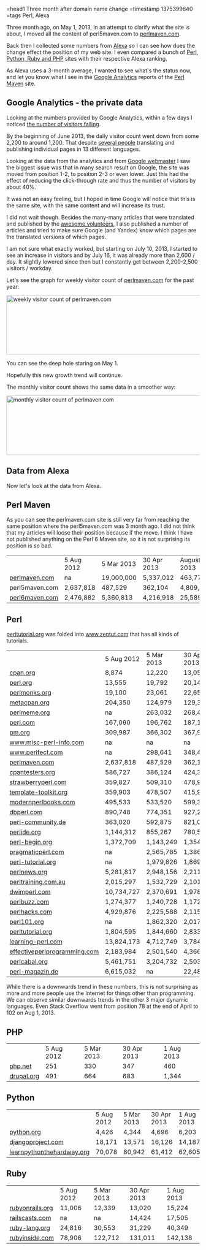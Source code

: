 =head1 Three month after domain name change
=timestamp 1375399640
=tags Perl, Alexa



Three month ago, on May 1, 2013, in an attempt to clarify what the site is about,
I moved all the content of perl5maven.com to
<a href="http://perlmaven.com/">perlmaven.com</a>.

Back then I collected some numbers from <a href="http://alexa.com/">Alexa</a>
so I can see how does the change effect the position of my web site.
I even compared a bunch of <a href="/comparing-perl-python-ruby-and-php.html">Perl, Python, Ruby and
PHP</a> sites with their respective Alexa ranking.

As Alexa uses a 3-month average, I wanted to see what's the status now, and let you know what I see in
the <a href="http://www.google.com/analytics/">Google Analytics</a> reports of the <a href="http://perlmaven.com/">Perl Maven</a> site.



<h2>Google Analytics - the private data</h2>

Looking at the numbers provided by Google Analytics, within a few days I noticed
<a href="/the-price-of-redirection.html">the number of visitors falling</a>.

By the beginning of June 2013, the daily visitor count went down from some 2,200 to around 1,200.
That despite <a href="http://meta.perlmaven.com/">several people</a> translating and publishing
individual pages in 13 different languages.

Looking at the data from the analytics and from
<a href="http://google.com/webmasters/">Google webmaster</a> I saw the biggest issue was that
in many search result on Google, the site was moved from position 1-2, to position 2-3 or
even lower. Just this had the effect of reducing the click-through rate and thus the number
of visitors by about 40%.

It was not an easy feeling, but I hoped in time Google will notice that this is the same site,
with the same content and will increase its trust.

I did not wait though. Besides the many-many articles that were translated and published by the
<a href="http://meta.perlmaven.com/">awesome volunteers</a>, I also published a number of articles
and tried to make sure Google (and Yandex) know which pages are the translated versions of which
pages.

I am not sure what exactly worked, but starting on July 10, 2013, I started to see an increase
in visitors and by July 16, it was already more than 2,600 / day. It slightly lowered since then
but I constantly get between 2,200-2,500 visitors / workday.

Let's see the graph for weekly visitor count of <a href="http://perlmaven.com/">perlmaven.com</a>
for the past year:

<img width="700" height="155" src="/img/perlmaven_weekly_20130801.png" alt="weekly visitor count of perlmaven.com" />

You can see the deep hole staring on May 1.

Hopefully this new growth trend will continue.

The monthly visitor count shows the same data in a smoother way:

<img width="700" height="155" src="/img/perlmaven_monthly_20130801.png" alt="monthly visitor count of perlmaven.com" />


<h2>Data from Alexa</h2>

Now let's look at the data from Alexa.

<h2>Perl Maven</h2>

As you can see the perlmaven.com site is still very far from reaching the same position where the
perl5maven.com was 3 month ago. I did not think that my articles will loose their position because
if the move. I think I have not published anything on the Perl 6 Maven site, so it is not surprising
its position is so bad.

<table class="alexa">
<tr><td></td><td>5 Aug 2012</td><td>5 Mar 2013</td><td>30 Apr 2013</td><td>August 1, 2013</tr>
<tr><td><a href="http://perlmaven.com">perlmaven.com</a></td><td>na</td><td>19,000,000</td><td>5,337,012</td><td>463,774</td></tr>
<tr><td>perl5maven.com</td><td>2,637,818</td><td>487,529</td><td>362,104</td><td>4,809,622</td></tr>
<tr><td><a href="http://perl6maven.com">perl6maven.com</a></td><td>2,476,882</td><td>5,360,813</td><td>4,216,918</td><td>25,589,487</td></tr>
</table>


<h2>Perl</h2>

<a rel="nofollow" href="http://perltutorial.org">perltutorial.org</a> was folded into <a rel="nofollow"
href="http://www.zentut.com/">www.zentut.com</a> that has all kinds of tutorials.


<table class="alexa">
<tr><td></td><td>5 Aug 2012</td><td>5 Mar 2013</td><td>30 Apr 2013</td><td>1 Aug 2013</td></tr>
<tr><td><a rel="nofollow" href="http://cpan.org">cpan.org</a></td><td>8,874</td><td>12,220</td><td>13,059</td><td>16,038</td></tr>
<tr><td><a rel="nofollow" href="http://perl.org">perl.org</a></td><td>13,555</td><td>19,792</td><td>20,148</td><td>22,878</td></tr>
<tr><td><a rel="nofollow" href="http://perlmonks.org">perlmonks.org</a></td><td>19,100</td><td>23,061</td><td>22,657</td><td>26,493</td></tr>
<tr><td><a rel="nofollow" href="http://metacpan.org">metacpan.org</a></td><td>204,350</td><td>124,979</td><td>129,363</td><td>149,770</td></tr>
<tr><td><a rel="nofollow" href="http://perlmeme.org">perlmeme.org</a></td><td>na</td><td>263,032</td><td>268,409</td><td>276,654</td></tr>
<tr><td><a rel="nofollow" href="http://perl.com">perl.com</a></td><td>167,090</td><td>196,762</td><td>187,114</td><td>283,021</td></tr>
<tr><td><a rel="nofollow" href="http://pm.org">pm.org</a></td><td>309,987</td><td>366,302</td><td>367,905</td><td>412,588</td></tr>
<tr><td><a rel="nofollow" href="http://www.misc-perl-info.com">www.misc-perl-info.com</a></td><td>na</td><td>na</td><td>na</td><td>416,832</td></tr>
<tr><td><a rel="nofollow" href="http://www.perlfect.com">www.perlfect.com</a></td><td>na</td><td>298,641</td><td>348,442</td><td>463,507</td></tr>
<tr><td><a href="http://perlmaven.com">perlmaven.com</a></td><td>2,637,818</td><td>487,529</td><td>362,104</td><td>463,774</td></tr>
<tr><td><a rel="nofollow" href="http://cpantesters.org">cpantesters.org</a></td><td>586,727</td><td>386,124</td><td>424,316</td><td>571,325</td></tr>
<tr><td><a rel="nofollow" href="http://strawberryperl.com">strawberryperl.com</a></td><td>359,827</td><td>509,310</td><td>478,935</td><td>579,924</td></tr>
<tr><td><a rel="nofollow" href="http://template-toolkit.org">template-toolkit.org</a></td><td>359,903</td><td>478,507</td><td>415,943</td><td>605,291</td></tr>
<tr><td><a rel="nofollow" href="http://modernperlbooks.com">modernperlbooks.com</a></td><td>495,533</td><td>533,520</td><td>599,331</td><td>834,295</td></tr>
<tr><td><a rel="nofollow" href="http://dbperl.com">dbperl.com</a></td><td>890,748</td><td>774,351</td><td>927,242</td><td>873,462</td></tr>
<tr><td><a rel="nofollow" href="http://perl-community.de">perl-community.de</a></td><td>363,020</td><td>592,875</td><td>821,008</td><td>878,838</td></tr>
<tr><td><a rel="nofollow" href="http://perlide.org">perlide.org</a></td><td>1,144,312</td><td>855,267</td><td>780,515</td><td>1,113,937</td></tr>
<tr><td><a rel="nofollow" href="http://perl-begin.org">perl-begin.org</a></td><td>1,372,709</td><td>1,143,249</td><td>1,354,824</td><td>1,479,426</td></tr>
<tr><td><a rel="nofollow" href="http://pragmaticperl.com">pragmaticperl.com</a></td><td>na</td><td>2,565,785</td><td>1,386,332</td><td>1,663,816</td></tr>
<tr><td><a rel="nofollow" href="http://perl-tutorial.org">perl-tutorial.org</a></td><td>na</td><td>1,979,826</td><td>1,869,652</td><td>1,833,557</td></tr>
<tr><td><a rel="nofollow" href="http://perlnews.org">perlnews.org</a></td><td>5,281,817</td><td>2,948,156</td><td>2,211,814</td><td>1,951,980</td></tr>
<tr><td><a rel="nofollow" href="http://perltraining.com.au">perltraining.com.au</a></td><td>2,015,297</td><td>1,532,729</td><td>2,101,143</td><td>2,355,057</td></tr>
<tr><td><a rel="nofollow" href="http://dwimperl.szabgab.com">dwimperl.com</a></td><td>10,734,727</td><td>2,370,691</td><td>1,978,880</td><td>2,785,031</td></tr>
<tr><td><a rel="nofollow" href="http://perlbuzz.com">perlbuzz.com</a></td><td>1,274,377</td><td>1,240,728</td><td>1,172,940</td><td>2,835,423</td></tr>
<tr><td><a rel="nofollow" href="http://perlhacks.com">perlhacks.com</a></td><td>4,929,876</td><td>2,225,588</td><td>2,115,248</td><td>4,456,055</td></tr>
<tr><td><a rel="nofollow" href="http://perl101.org">perl101.org</a></td><td>na</td><td>1,862,320</td><td>2,017,408</td><td>4,788,715</td></tr>
<tr><td><a rel="nofollow" href="http://perltutorial.org">perltutorial.org</a></td><td>1,804,595</td><td>1,844,660</td><td>2,833,153</td><td>na</td></tr>
<tr><td><a rel="nofollow" href="http://learning-perl.com">learning-perl.com</a></td><td>13,824,173</td><td>4,712,749</td><td>3,784,318</td><td>6,232,915</td></tr>
<tr><td><a rel="nofollow" href="http://effectiveperlprogramming.com">effectiveperlprogramming.com</a></td><td>2,183,984</td><td>2,501,540</td><td>4,366,916</td><td>7,195,634</td></tr>
<tr><td><a rel="nofollow" href="http://perlcabal.org">perlcabal.org</a></td><td>5,461,751</td><td>3,204,732</td><td>2,503,575</td><td>8,901,646</td></tr>
<tr><td><a rel="nofollow" href="http://perl-magazin.de">perl-magazin.de</a></td><td>6,615,032</td><td>na</td><td>22,487,241</td><td>22,264,416</td></tr>
</table>

While there is a downwards trend in these numbers, this is not surprising as more and more people use the Internet for
things other than programming. We can observe similar downwards trends in the other 3 major dynamic languages.
Even Stack Overflow went from position 78 at the end of April to 102 on Aug 1, 2013.

<h2>PHP</h2>

<table class="alexa">
<tr><td></td><td>5 Aug 2012</td><td>5 Mar 2013</td><td>30 Apr 2013</td><td>1 Aug 2013</td></tr>
<tr><td><a rel="nofollow" href="http://php.net">php.net</a></td><td>251</td><td>330</td><td>347</td><td>460</td></tr>
<tr><td><a rel="nofollow" href="http://drupal.org">drupal.org</a></td><td>491</td><td>664</td><td>683</td><td>1,344</td></tr>
</table>

<h2>Python</h2>
<table class="alexa">
<tr><td></td><td>5 Aug 2012</td><td>5 Mar 2013</td><td>30 Apr 2013</td><td>1 Aug 2013</td></tr>
<tr><td><a rel="nofollow" href="http://python.org">python.org</a></td><td>4,426</td><td>4,344</td><td>4,696</td><td>6,203</td></tr>
<tr><td><a rel="nofollow" href="http://djangoproject.com">djangoproject.com</a></td><td>18,171</td><td>13,571</td><td>16,126</td><td>14,187</td></tr>
<tr><td><a rel="nofollow" href="http://learnpythonthehardway.org">learnpythonthehardway.org</a></td><td>70,078</td><td>80,942</td><td>61,412</td><td>62,605</td></tr>
</table>

<h2>Ruby</h2>

<table class="alexa">
<tr><td></td><td>5 Aug 2012</td><td>5 Mar 2013</td><td>30 Apr 2013</td><td>1 Aug 2013</td></tr>
<tr><td><a rel="nofollow" href="http://rubyonrails.org">rubyonrails.org</a></td><td>11,006</td><td>12,339</td><td>13,020</td><td>15,224</td></tr>
<tr><td><a rel="nofollow"
href="http://railscasts.com">railscasts.com</a></td><td>na</td><td>na</td><td>14,424</td><td>17,505</td></tr>
<tr><td><a rel="nofollow" href="http://ruby-lang.org">ruby-lang.org</a></td><td>24,816</td><td>30,553</td><td>31,229</td><td>40,349</td></tr>
<tr><td><a rel="nofollow" href="http://rubyinside.com">rubyinside.com</a></td><td>78,906</td><td>122,712</td><td>131,011</td><td>142,138</td></tr>
</table>






